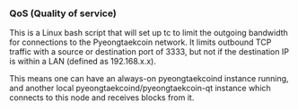 ### QoS (Quality of service) ###

This is a Linux bash script that will set up tc to limit the outgoing bandwidth for connections to the Pyeongtaekcoin network. It limits outbound TCP traffic with a source or destination port of 3333, but not if the destination IP is within a LAN (defined as 192.168.x.x).

This means one can have an always-on pyeongtaekcoind instance running, and another local pyeongtaekcoind/pyeongtaekcoin-qt instance which connects to this node and receives blocks from it.
